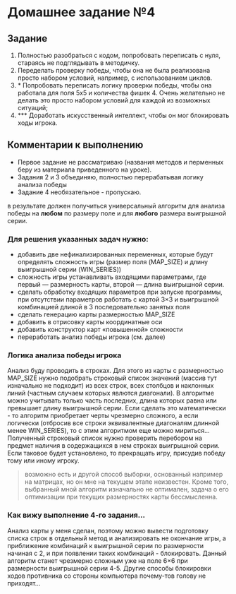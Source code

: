 # Домашнее задание №4

## Задание
1. Полностью разобраться с кодом, попробовать переписать с нуля, стараясь не подглядывать в методичку.
2. Переделать проверку победы, чтобы она не была реализована просто набором условий, например, с использованием циклов.
3. \* Попробовать переписать логику проверки победы, чтобы она работала для поля 5х5 и количества фишек 4\. Очень желательно не делать это просто набором условий для каждой из возможных ситуаций;
4. \*** Доработать искусственный интеллект, чтобы он мог блокировать ходы игрока.

## Комментарии к выполнению
 - Первое задание не рассматриваю (названия методов и перменных беру из материала приведенного на уроке).
 - Задания 2 и 3 объединяю, полностью перерабатывая логику анализа победы
 - Задание 4 необязательное - пропускаю.

в результате должен получиться универсальный алгоритм для анализа победы на **любом** по размеру поле и для **любого** размера выигрышной серии.

### Для решения указанных задач нужно:
 - добавить две нефинализированных переменных, которые будут определять сложность игры (размер поля (MAP_SIZE) и длину выигрышной серии (WIN_SERIES))
 - сложность игры устанавливать входящими параметрами, где первый — размерность карты, второй — длина выигрышной серии. 
 - сделать обработку входящих параметров при запуске программы, при отсутствии параметров работать с картой 3×3 и выигрышной комбинацией длиной в 3 последовательно занятых поля
 - сделать генерацию карты размерностью MAP_SIZE
 - добавить в отрисовку карты координатные оси
 - добавить конструктор карт «повышенной» сложности
 - переработать анализ победы игрока (см. далее)

### Логика анализа победы игрока
Анализ буду проводить в строках. Для этого из карты с размерностью MAP_SIZE нужно подобрать строковый список значений (массив тут изначально не подходит) из всех строк, всех столбцов и наклонных линий
(частным случаем которых явлются диагонали). В алгоритме можно учитывать только часть последних, длина которых равна 
или превышает длину выигрышной серии. Если сделать это математически - то алгоритм приобретает черты чрезмерно сложного, а если логически (отбросив все строки эквивалентные диагоналям длинной менее WIN_SERIES), то с этим алгоритмом еще можно мириться...  
Полученный строковый список нужно проверить перебором на предмет наличия в содержащихся в нем строках выигрышной серии. 
Если таковое будет установлено, то прекращать игру, присудив победу тому или иному игроку.
> возможно есть и другой способ выборки, основанный например на матрицах, но он мне на текущем этапе неизвестен. Кроме того, выбранный мной алгоритм изначально не оптимален, задача о его оптимизации при текущих размерностях карты бессмысленна.

### Как вижу выполнение 4-го задания…
Анализ карты у меня сделан, поэтому можно вывести подготовку списка строк в отдельный метод и анализировать не окончание игры, а приближение комбинаций к выигрышной серии по размерности начиная с 2, и при появлении таких комбинаций - блокировать. Данный алгоритм станет чрезмерно сложным уже на поле 6×6 при размерности выигрышной серии 4-5.
Другие способы блокировки ходов противника со стороны компьютера почему-тов  голову не приходят… 
